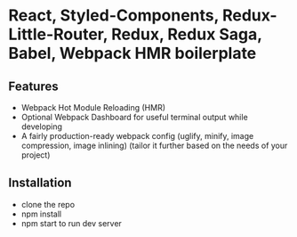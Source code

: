 # React, Styled-Components, Redux-Little-Router, Redux, Redux Saga, Babel, Webpack HMR boilerplate

## Features
* Webpack Hot Module Reloading (HMR)
* Optional Webpack Dashboard for useful terminal output while developing
* A fairly production-ready webpack config (uglify, minify, image compression, image inlining) (tailor it further based on the needs of your project)

## Installation
* clone the repo
* npm install
* npm start to run dev server
